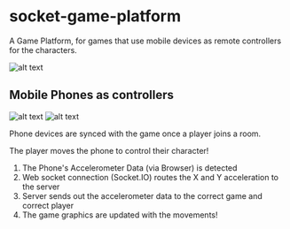 # socket-game-platform
A Game Platform, for games that use mobile devices as remote controllers for the characters.

![alt text](https://github.com/alejandroharb/socket-game-platform/public/img/instructional/pinataGame.png "Game View")

## Mobile Phones as controllers

![alt text](https://github.com/alejandroharb/socket-game-platform/public/img/instructional/phonePlayer1.png "Mobile View")
![alt text](https://github.com/alejandroharb/socket-game-platform/public/img/instructional/phonePlayer2.png "Mobile View Player 2")

Phone devices are synced with the game once a player joins a room.

The player moves the phone to control their character!
1. The Phone's Accelerometer Data (via Browser) is detected
2. Web socket connection (Socket.IO) routes the X and Y acceleration to the server
3. Server sends out the accelerometer data to the correct game and correct player
4. The game graphics are updated with the movements!
